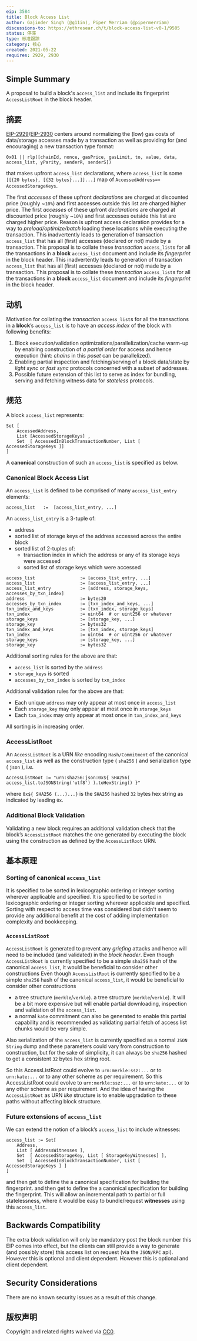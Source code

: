 ```yaml
---
eip: 3584
title: Block Access List
author: Gajinder Singh (@g11in), Piper Merriam (@pipermerriam)
discussions-to: https://ethresear.ch/t/block-access-list-v0-1/9505
status: 停滞
type: 标准跟踪
category: 核心
created: 2021-05-22
requires: 2929, 2930
---
```


## Simple Summary
A proposal to build a block's `access_list` and include its fingerprint `AccessListRoot` in the block header.

## 摘要
[EIP-2929](./eip-2929.md)/[EIP-2930](./eip-2930.md) centers around normalizing the (low) gas costs of data/storage accesses made by a transaction as well as providing for (and encouraging) a new transaction type format:
```
0x01 || rlp([chainId, nonce, gasPrice, gasLimit, to, value, data, access_list, yParity, senderR, senderS])
```
that makes upfront `access_list` declarations, where `access_list` is some `[[{20 bytes}, [{32 bytes}...]]...]` map of `AccessedAddress=> AccessedStorageKeys`.

The first *accesses* of these upfront *declarations* are charged at discounted price (roughly ~`10%`) and first accesses outside this list are charged higher price. The first *accesses* of these upfront *declarations* are charged at discounted price (roughly ~`10%`) and first accesses outside this list are charged higher price. Reason is upfront access declaration provides for a way to *preload/optimize/batch* loading these locations while executing the transaction. This inadvertently leads to generation of transaction `access_list` that has all (first) accesses (declared or not) made by a transaction. This proposal is to collate these *transaction* `access_list`s for all the transactions in a **block** `access_list` document and include its *fingerprint* in the block header. This inadvertently leads to generation of transaction `access_list` that has all (first) accesses (declared or not) made by a transaction. This proposal is to collate these *transaction* `access_list`s for all the transactions in a **block** `access_list` document and include its *fingerprint* in the block header.

## 动机
Motivation for collating the *transaction* `access_list`s for all the transactions in a **block**’s `access_list` is to have an *access index* of the block with following benefits:
1. Block execution/validation optimizations/parallelization/cache warm-up by enabling construction of *a partial order* for access and hence execution (hint: *chains* in this *poset* can be parallelized).
2. Enabling partial inspection and fetching/serving of a block data/state by *light sync* or *fast sync* protocols concerned with a subset of addresses.
3. Possible future extension of this list to serve as index for bundling, serving and fetching witness data for *stateless* protocols.

## 规范
A block `access_list` represents:
```
Set [ 
    AccessedAddress, 
    List [AccessedStorageKeys] , 
    Set  [ AccessedInBlockTransactionNumber, List [ AccessedStorageKeys ]]  
]
```
A **canonical** construction of such an `access_list` is specified as below.

### Canonical Block Access List
An `access_list` is defined to be comprised of many `access_list_entry` elements:
```
access_list   :=  [access_list_entry, ...]
```

An `access_list_entry` is a 3-tuple of:
* address
* sorted list of storage keys of the address accessed across the entire block
* sorted list of 2-tuples of:
    * transaction index in which the address or any of its storage keys were accessed
    * sorted list of storage keys which were accessed

```
access_list                 := [access_list_entry, ...]
access_list                 := [access_list_entry, ...]
access_list_entry           := [address, storage_keys, accesses_by_txn_index]
address                     := bytes20
accesses_by_txn_index       := [txn_index_and_keys, ...]
txn_index_and_keys          := [txn_index, storage_keys]
txn_index                   := uint64  # or uint256 or whatever
storage_keys                := [storage_key, ...]
storage_key                 := bytes32
txn_index_and_keys          := [txn_index, storage_keys]
txn_index                   := uint64  # or uint256 or whatever
storage_keys                := [storage_key, ...]
storage_key                 := bytes32
```

Additional sorting rules for the above are that:
* `access_list` is sorted by the `address`
* `storage_keys` is sorted
* `accesses_by_txn_index` is sorted by `txn_index`

Additional validation rules for the above are that:
* Each unique `address` may only appear at most once in `access_list`
* Each `storage_key` may only appear at most once in `storage_keys`
* Each `txn_index` may only appear at most once in `txn_index_and_keys`

All sorting is in increasing order.

### AccessListRoot
An `AccessListRoot` is a URN *like* encoding `Hash/Commitment` of the canonical `access_list` as well as the construction type ( `sha256` ) and serialization type ( `json` ), i.e.
```
AccessListRoot := "urn:sha256:json:0x${ SHA256( access_list.toJSONString('utf8') ).toHexString() }"
```
where `0x${ SHA256 (...)...}` is the `SHA256` hashed `32` bytes hex string as indicated by leading `0x`.

### Additional Block Validation
Validating a new block requires an additional validation check that the block’s `AccessListRoot` matches the one generated by executing the block using the construction as defined by the `AccessListRoot` URN.

## 基本原理
### Sorting of canonical `access_list`
It is specified to be sorted in lexicographic ordering or integer sorting wherever applicable and specified. It is specified to be sorted in lexicographic ordering or integer sorting wherever applicable and specified. Sorting with respect to access time was considered but didn't seem to provide any additional benefit at the cost of adding implementation complexity and bookkeeping.

### `AccessListRoot`
`AccessListRoot` is generated to prevent any *griefing* attacks and hence will need to be included (and validated) in the *block header*. Even though `AccessListRoot` is currently specified to be a simple `sha256` hash of the canonical `access_list`, it would be beneficial to consider other constructions Even though `AccessListRoot` is currently specified to be a simple `sha256` hash of the canonical `access_list`, it would be beneficial to consider other constructions
* a tree structure (`merkle`/`verkle`). a tree structure (`merkle`/`verkle`). It will be a bit more expensive but will enable partial downloading, inspection and validation of the `access_list`.
* a normal `kate` commitment can also be generated to enable this partial capability and is recommended as validating partial fetch of access list chunks would be very simple.

Also serialization of the `access_list` is currently specified as a normal `JSON String` dump and these parameters could vary from construction to construction, but for the sake of simplicity, it can always be `sha256` hashed to get a consistent `32` bytes hex string root.

So this AccessListRoot could evolve to `urn:merkle:ssz:...` or to `urn:kate:...` or to any other scheme as per requirement. So this AccessListRoot could evolve to `urn:merkle:ssz:...` or to `urn:kate:...` or to any other scheme as per requirement. And the idea of having the `AccessListRoot` as URN *like* structure is to enable upgradation to these paths without affecting block structure.


### Future extensions of `access_list`
We can extend the notion of a block’s `access_list` to include witnesses:
```
access_list := Set[ 
    Address,
    List [ AddressWitnesses ],
    Set  [ AccessedStorageKey, List [ StorageKeyWitnesses] ],        
    Set  [ AccessedInBlockTransactionNumber, List [ AccessedStorageKeys ] ]
]
```
and then get to define the a canonical specification for building the fingerprint. and then get to define the a canonical specification for building the fingerprint. This will allow an incremental path to partial or full statelessness, where it would be easy to bundle/request **witnesses** using this `access_list`.

## Backwards Compatibility
The extra block validation will only be mandatory post the block number this EIP comes into effect, but the clients can still provide a way to generate (and possibly store) this access list  on request (via the `JSON/RPC` api). However this is optional and client dependent. However this is optional and client dependent.

## Security Considerations
There are no known security issues as a result of this change.

## 版权声明
Copyright and related rights waived via [CC0](../LICENSE.md).
